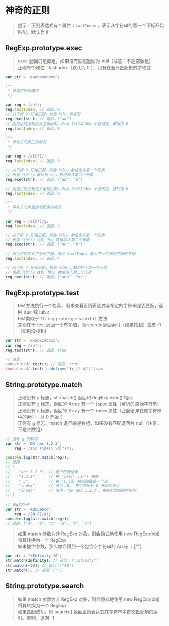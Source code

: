 # 神奇的正则

> 提示：正则表达式有个属性：`lastIndex` ，表示从字符串的哪一个下标开始匹配，默认为 `0`

## RegExp.prototype.exec

> exec 返回的是数组，如果没有匹配返回为 null（注意：不是空数组）  
正则有个属性：lastIndex（默认为 0 ），只有在全局匹配模式才改变

```javascript
var str = 'xxabxxabbxx';

/**
 * 普通正则的情况
 */

var reg = /ab*/;
reg.lastIndex; // 返回：0
// 从下标 0 开始匹配，找到「ab」即返回
reg.exec(str); // 返回：["ab"]
// 因为正则没有定义全局匹配，所以 lastIndex 不会改变，依旧为 0
reg.lastIndex; // 返回：0

/**
 * 带有子元素正则情况
 */

var reg = /a(b*)/;
reg.lastIndex; // 返回：0

// 从下标 0 开始匹配，找到「ab」，数组存入第一个元素
// 根据「(b*)」再找到「b」，数组存入第二个元素
reg.exec(str); // 返回：["ab", "b"]

// 因为正则没有定义全局匹配，所以 lastIndex 不会改变，依旧为 0
reg.lastIndex; // 返回：0

/**
 * 带有子元素且全局配备的情况
 */

var reg = /a(b*)/g;
reg.lastIndex; // 返回：0

// 从下标 0 开始匹配，找到「ab」，数组存入第一个元素
// 根据「(b*)」找到「b」，数组存入第二个元素
reg.exec(str); // 返回：["ab", "b"]

// 因为正则定义了全局匹配，所以 lastIndex 改为下一次开始匹配的下标
reg.lastIndex; // 返回：4

// 从下标 4 开始匹配，找到「abb」，数组存入第一个元素
// 根据「(b*)」找到「bb」，数组存入第二个元素
reg.exec(str); // 返回：["abb", "bb"]
```

## RegExp.prototype.test

> test方法执行一个检索，用来查看正则表达式与指定的字符串是否匹配，返回 true 或 false  
test类似于 `String.prototype.search()` 方法  
差别在于 test 返回一个布尔值，而 search 返回索引（如果找到）或者 -1（如果没找到)

```javascript
var str = 'xxabxxabbxx';
var reg = /ab*/;
reg.test(str); // 返回：true

// 注意：
/undefined/.test(); // 返回：true
/undefined/.test('undefined'); // 返回：true
```

## String.prototype.match

> 正则没有 `g` 标志，str.match() 返回和 RegExp.exec() 相同  
正则没有 `g` 标志，返回的 Array 有一个 `input` 属性（解析的原始字符串）  
正则没有 `g` 标志，返回的 Array 有一个 `index` 属性（匹配结果在原字符串中的索引「以 0 开始」）  
正则有 `g` 标志，match 返回的是数组，如果没有匹配返回为 null（注意：不是空数组）

```javascript
// 没有 g 的列子
var str = 'OK abc 1.2.3',
    reg = /abc (\d+(\.\d)*)/i;

console.log(str.match(reg));
// 返回：
// [
//    "abc 1.2.3", // 整个匹配结果
//    "1.2.3",     // 被 (\d+(\.\d)*) 捕获
//    ".3",        // 被 (\.\d) 捕获的最后一个值
//    "index",     // 值为：3。 整个匹配从 0 开始的索引
//    "input"      // 值为：'OK abc 1.2.3'。被解析的原始字符串
// ]

// 有g的列子
var str = 'ABCDabcd',
    reg = /[A-C]/gi;
console.log(str.match(reg));
// 返回：["A", "B", "C", "a", "b", "c"]
```

> 如果 match 参数为非 RegExp 对象，则会隐式地使用 new RegExp(obj) 将其转换为一个 RegExp  
如未提供参数，那么你会得到一个包含空字符串的 Array ：[""]

```javascript
var str = "+Infinity 10";
str.match(Infinity); // 返回：["Infinity"]
str.match(+10); // 返回：["10"]
str.match(); // 返回：[""]
```

## String.prototype.search

> 如果 match 参数为非 RegExp 对象，则会隐式地使用 new RegExp(obj) 将其转换为一个 RegExp  
如果匹配成功，则 search() 返回正则表达式在字符串中首次匹配项的索引。否则，返回 -1
